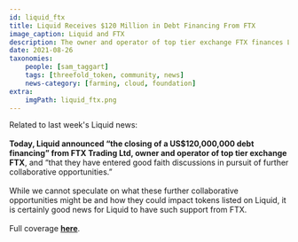 ```yaml
---
id: liquid_ftx
title: Liquid Receives $120 Million in Debt Financing From FTX
image_caption: Liquid and FTX
description: The owner and operator of top tier exchange FTX finances Liquid and enters discussions around further collaboration.
date: 2021-08-26
taxonomies:
    people: [sam_taggart]
    tags: [threefold_token, community, news]
    news-category: [farming, cloud, foundation]
extra:
    imgPath: liquid_ftx.png
---
```


Related to last week's Liquid news:
<br/>
<br/>
**Today, Liquid announced “the closing of a US$120,000,000 debt financing” from FTX Trading Ltd, owner and operator of top tier exchange FTX**, and “that they have entered good faith discussions in pursuit of further collaborative opportunities.”
<br/>
<br/>
While we cannot speculate on what these further collaborative opportunities might be and how they could impact tokens listed on Liquid, it is certainly good news for Liquid to have such support from FTX.
<br/>
<br/>
Full coverage **[here](https://forum.threefold.io/t/liquid-exchange-receives-120-000-000-in-debt-financing-from-top-tier-ftx/1159)**.